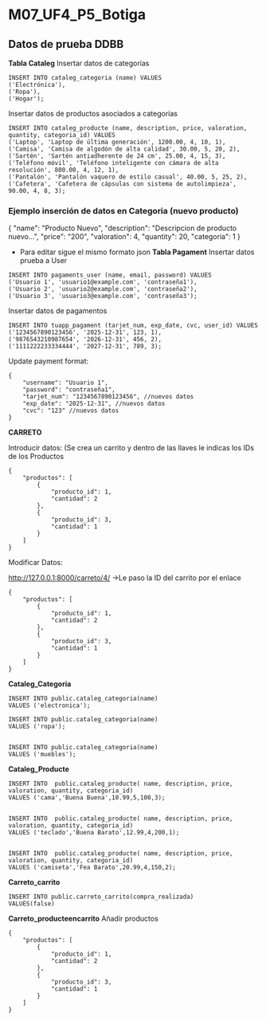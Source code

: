 # M07_UF4_P5_Botiga

## Datos de prueba DDBB
**Tabla Cataleg**
Insertar datos de categorías
```
INSERT INTO cataleg_categoria (name) VALUES
('Electrónica'),
('Ropa'),
('Hogar');
```

Insertar datos de productos asociados a categorías
```
INSERT INTO cataleg_producte (name, description, price, valoration, quantity, categoria_id) VALUES
('Laptop', 'Laptop de última generación', 1200.00, 4, 10, 1),
('Camisa', 'Camisa de algodón de alta calidad', 30.00, 5, 20, 2),
('Sartén', 'Sartén antiadherente de 24 cm', 25.00, 4, 15, 3),
('Teléfono móvil', 'Teléfono inteligente con cámara de alta resolución', 800.00, 4, 12, 1),
('Pantalón', 'Pantalón vaquero de estilo casual', 40.00, 5, 25, 2),
('Cafetera', 'Cafetera de cápsulas con sistema de autolimpieza', 90.00, 4, 8, 3);
```
### Ejemplo inserción de datos en Categoria (nuevo producto)
{
    "name": "Producto Nuevo",
    "description": "Descripcion de producto nuevo...",
    "price": "200",
    "valoration": 4,
    "quantity": 20,
    "categoria": 1
}
* Para editar sigue el mismo formato json
**Tabla Pagament**
Insertar datos prueba a User
```
INSERT INTO pagaments_user (name, email, password) VALUES
('Usuario 1', 'usuario1@example.com', 'contraseña1'),
('Usuario 2', 'usuario2@example.com', 'contraseña2'),
('Usuario 3', 'usuario3@example.com', 'contraseña3');
```

Insertar datos de pagamentos
```
INSERT INTO tuapp_pagament (tarjet_num, exp_date, cvc, user_id) VALUES
('1234567890123456', '2025-12-31', 123, 1),
('9876543210987654', '2026-12-31', 456, 2),
('1111222233334444', '2027-12-31', 789, 3);
```

Update payment format:
```
{   
    "username": "Usuario 1",
    "password": "contraseña1",
    "tarjet_num": "1234567890123456", //nuevos datos
    "exp_date": "2025-12-31", //nuevos datos
    "cvc": "123" //nuevos datos
}
```


**CARRETO**

Introducir datos:	(Se crea un carrito y dentro de las llaves le indicas los IDs de los Productos 

```
{
    "productos": [
        {
            "producto_id": 1,
            "cantidad": 2
        },
        {
            "producto_id": 3,
            "cantidad": 1
        }
    ]
}
```

Modificar Datos:

http://127.0.0.1:8000/carreto/4/	->Le paso la ID del carrito por el enlace

```
{
    "productos": [
        {
            "producto_id": 1,
            "cantidad": 2
        },
        {
            "producto_id": 3,
            "cantidad": 1
        }
    ]
}
```

**Cataleg_Categoria**
```
INSERT INTO public.cataleg_categoria(name)
VALUES ('electronica');

INSERT INTO public.cataleg_categoria(name)
VALUES ('ropa');


INSERT INTO public.cataleg_categoria(name)
VALUES ('muebles');
```

**Cataleg_Producte**

```
INSERT INTO  public.cataleg_producte( name, description, price, valoration, quantity, categoria_id)
VALUES ('cama','Buena Buena',10.99,5,100,3);


INSERT INTO  public.cataleg_producte( name, description, price, valoration, quantity, categoria_id)
VALUES ('teclado','Buena Barato',12.99,4,200,1);


INSERT INTO  public.cataleg_producte( name, description, price, valoration, quantity, categoria_id)
VALUES ('camiseta','Fea Barato',20.99,4,150,2);
```


**Carreto_carrito**
```
INSERT INTO public.carreto_carrito(compra_realizada)
VALUES(false)
```


**Carreto_producteencarrito**
Añadir productos
```
{
    "productos": [
        {
            "producto_id": 1,
            "cantidad": 2
        },
        {
            "producto_id": 3,
            "cantidad": 1
        }
    ]
}
```

